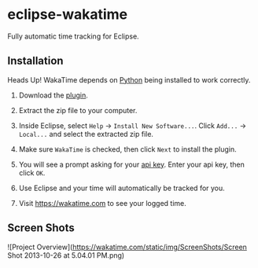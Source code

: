 eclipse-wakatime
================

Fully automatic time tracking for Eclipse.

Installation
------------

Heads Up! WakaTime depends on [Python](http://www.python.org/getit/) being installed to work correctly.

1. Download the [plugin](https://github.com/wakatime/eclipse-wakatime/releases/download/1.0.0/wakatime.zip).

2. Extract the zip file to your computer.

3. Inside Eclipse, select `Help` -> `Install New Software...`. Click `Add...` -> `Local...` and select the extracted zip file.

4. Make sure `WakaTime` is checked, then click `Next` to install the plugin.

5. You will see a prompt asking for your [api key](https://wakatime.com/#apikey). Enter your api key, then click `OK`.

6. Use Eclipse and your time will automatically be tracked for you.

7. Visit https://wakatime.com to see your logged time.

Screen Shots
------------

![Project Overview](https://wakatime.com/static/img/ScreenShots/Screen Shot 2013-10-26 at 5.04.01 PM.png)


